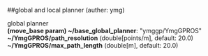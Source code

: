 ##global and local planner (auther: ymg)


global planner  
__(move_base param) ~/base_global_planner__: "ymggp/YmgGPROS"  
__~/YmgGPROS/path_resolution__ (double[points/m], default: 20.0)  
__~/YmgGPROS/max_path_length__ (double[m], default: 20.0)  
